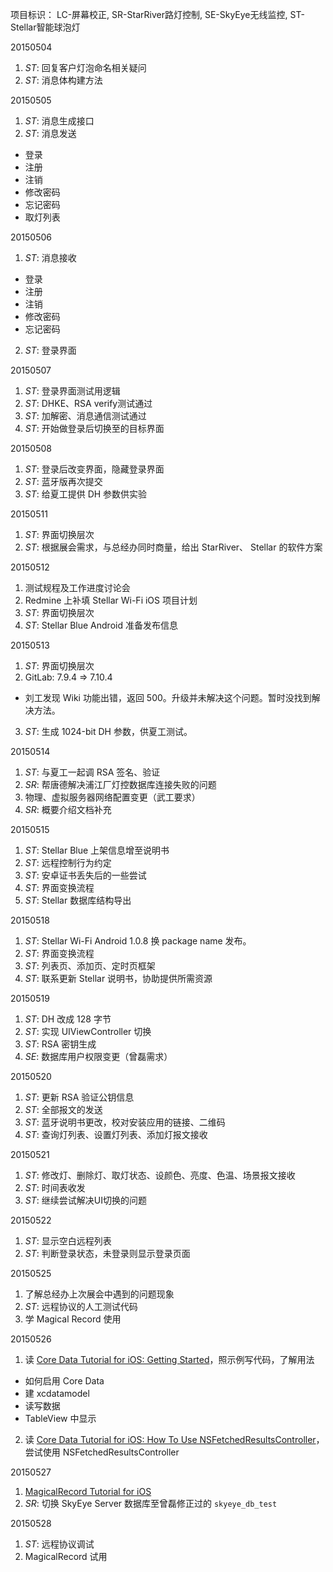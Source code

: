 项目标识： LC-屏幕校正, SR-StarRiver路灯控制, SE-SkyEye无线监控, ST-Stellar智能球泡灯

20150504

1. *ST*: 回复客户灯泡命名相关疑问
2. *ST*: 消息体构建方法

20150505

1. *ST*: 消息生成接口
2. *ST*: 消息发送
  - 登录
  - 注册
  - 注销
  - 修改密码
  - 忘记密码
  - 取灯列表

20150506

1. *ST*: 消息接收
  - 登录
  - 注册
  - 注销
  - 修改密码
  - 忘记密码
2. *ST*: 登录界面

20150507

1. *ST*: 登录界面测试用逻辑
2. *ST*: DHKE、RSA verify测试通过
3. *ST*: 加解密、消息通信测试通过
4. *ST*: 开始做登录后切换至的目标界面

20150508

1. *ST*: 登录后改变界面，隐藏登录界面
2. *ST*: 蓝牙版再次提交
3. *ST*: 给夏工提供 DH 参数供实验

20150511

1. *ST*: 界面切换层次
2. *ST*: 根据展会需求，与总经办同时商量，给出 StarRiver、 Stellar 的软件方案

20150512

1. 测试规程及工作进度讨论会
2. Redmine 上补填 Stellar Wi-Fi iOS 项目计划
3. *ST*: 界面切换层次
4. *ST*: Stellar Blue Android 准备发布信息

20150513

1. *ST*: 界面切换层次
2. GitLab: 7.9.4 => 7.10.4
  - 刘工发现 Wiki 功能出错，返回 500。升级并未解决这个问题。暂时没找到解决方法。
3. *ST*: 生成 1024-bit DH 参数，供夏工测试。

20150514

1. *ST*: 与夏工一起调 RSA 签名、验证
2. *SR*: 帮唐德解决浦江厂灯控数据库连接失败的问题
3. 物理、虚拟服务器网络配置变更（武工要求）
4. *SR*: 概要介绍文档补充

20150515

1. *ST*: Stellar Blue 上架信息增至说明书
2. *ST*: 远程控制行为约定
3. *ST*: 安卓证书丢失后的一些尝试
4. *ST*: 界面变换流程
5. *ST*: Stellar 数据库结构导出

20150518

1. *ST*: Stellar Wi-Fi Android 1.0.8 换 package name 发布。
2. *ST*: 界面变换流程
3. *ST*: 列表页、添加页、定时页框架
4. *ST*: 联系更新 Stellar 说明书，协助提供所需资源

20150519

1. *ST*: DH 改成 128 字节
2. *ST*: 实现 UIViewController 切换
3. *ST*: RSA 密钥生成
4. *SE*: 数据库用户权限变更（曾磊需求）

20150520

1. *ST*: 更新 RSA 验证公钥信息
2. *ST*: 全部报文的发送
3. *ST*: 蓝牙说明书更改，校对安装应用的链接、二维码
4. *ST*: 查询灯列表、设置灯列表、添加灯报文接收

20150521

1. *ST*: 修改灯、删除灯、取灯状态、设颜色、亮度、色温、场景报文接收
2. *ST*: 时间表收发
3. *ST*: 继续尝试解决UI切换的问题

20150522

1. *ST*: 显示空白远程列表
2. *ST*: 判断登录状态，未登录则显示登录页面

20150525

1. 了解总经办上次展会中遇到的问题现象
2. *ST*: 远程协议的人工测试代码
3. 学 Magical Record 使用

20150526

1. 读 [Core Data Tutorial for iOS: Getting Started](http://www.raywenderlich.com/934/core-data-tutorial-for-ios-getting-started)，照示例写代码，了解用法
  - 如何启用 Core Data
  - 建 xcdatamodel
  - 读写数据
  - TableView 中显示
2. 读 [Core Data Tutorial for iOS: How To Use NSFetchedResultsController](http://www.raywenderlich.com/999/core-data-tutorial-for-ios-how-to-use-nsfetchedresultscontroller)，尝试使用 NSFetchedResultsController

20150527

1. [MagicalRecord Tutorial for iOS](http://www.raywenderlich.com/56879/magicalrecord-tutorial-ios)
2. *SR*: 切换 SkyEye Server 数据库至曾磊修正过的 `skyeye_db_test`

20150528

1. *ST*: 远程协议调试
2. MagicalRecord 试用

[//]: # (comment)
